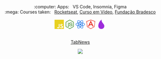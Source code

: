 <div align="center">
  :computer: Apps: &nbsp; VS Code, Insomnia, Figma
  <br/>
  :mega: Courses taken: &nbsp; 
    <a href="https://rocketseat.com.br/">Rocketseat</a>, 
    <a href="https://www.cursoemvideo.com/">Curso em Vídeo</a>, 
    <a href="https://www.ev.org.br/">Fundação Bradesco</a>
  <br/><br/>
  <code><img height="30" src="/img/js.svg"></code>
  <code><img height="30" src="/img/node.svg"></code>
  <code><img height="30" src="/img/react.svg"></code>
  <code><img height="30" src="/img/angular.svg"></code>
  <code><img height="30" src="/img/elixir.svg"></code>
  <br/><br/>
   
  [TabNews](https://www.tabnews.com.br/miguellb)

  <img src="https://www.codewars.com/users/miguel-l-b/badges/small"/>  <br/>
